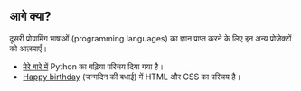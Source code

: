 ## आगे क्या?

दूसरी प्रोग्रामिंग भाषाओं (programming languages) का ज्ञान प्राप्त करने के लिए इन अन्य प्रोजेक्टों को आज़माएँ।

- [मेरे बारे में](https://projects.raspberrypi.org/en/projects/about-me?utm_source=pathway&utm_medium=whatnext&utm_campaign=projects) Python का बढ़िया परिचय दिया गया है।
- [Happy birthday](https://projects.raspberrypi.org/en/projects/happy-birthday?utm_source=pathway&utm_medium=whatnext&utm_campaign=projects) (जन्मदिन की बधाई) में HTML और CSS का परिचय है।
